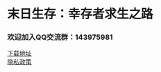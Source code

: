 # 末日生存：幸存者求生之路
### 欢迎加入QQ交流群：143975981
[下载地址](https://azrangel.github.io)  
[隐私政策](https://azrangel.github.io/privacy_policy/privacy_policy_cn.html)
